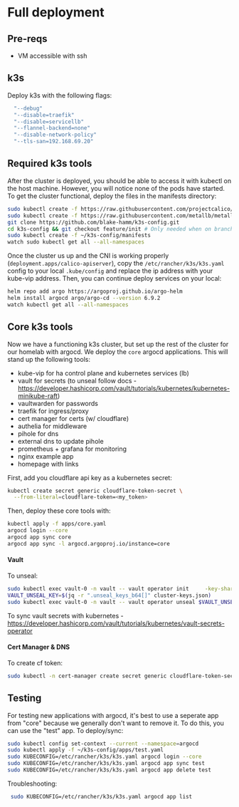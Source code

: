 # Full deployment

## Pre-reqs
- VM accessible with ssh

## k3s
Deploy k3s with the following flags:
```bash
  "--debug"
  "--disable=traefik"
  "--disable=servicellb"
  "--flannel-backend=none"
  "--disable-network-policy"
  "--tls-san=192.168.69.20"
```

## Required k3s tools
After the cluster is deployed, you should be able to access it with kubectl on the host machine. However, you will notice none of the pods have started. To get the cluster functional, deploy the files in the manifests directory:
```bash
sudo kubectl create -f https://raw.githubusercontent.com/projectcalico/calico/v3.28.0/manifests/tigera-operator.yaml
sudo kubectl create -f https://raw.githubusercontent.com/metallb/metallb/v0.14.5/config/manifests/metallb-native.yaml
git clone https://github.com/blake-hamm/k3s-config.git
cd k3s-config && git checkout feature/init # Only needed when on branch
sudo kubectl create -f ~/k3s-config/manifests
watch sudo kubectl get all --all-namespaces
```


Once the cluster us up and the CNI is working properly (`deployment.apps/calico-apiserver`), copy the `/etc/rancher/k3s/k3s.yaml` config to your local `.kube/config` and replace the ip address with your kube-vip address. Then, you can continue deploy services on your local:
```bash
helm repo add argo https://argoproj.github.io/argo-helm
helm install argocd argo/argo-cd --version 6.9.2
watch kubectl get all --all-namespaces
```

## Core k3s tools
Now we have a functioning k3s cluster, but set up the rest of the cluster for our homelab with argocd. We deploy the `core` argocd applications. This will stand up the following tools:
 - kube-vip for ha control plane and kubernetes services (lb)
 - vault for secrets (to unseal follow docs - https://developer.hashicorp.com/vault/tutorials/kubernetes/kubernetes-minikube-raft)
 - vaultwarden for passwords
 - traefik for ingress/proxy
 - cert manager for certs (w/ cloudflare)
 - authelia for middleware
 - pihole for dns
 - external dns to update pihole
 - prometheus + grafana for monitoring
 - nginx example app
 - homepage with links

First, add you cloudflare api key as a kubernetes secret:
```bash
kubectl create secret generic cloudflare-token-secret \
  --from-literal=cloudflare-token=<my_token>
```

 Then, deploy these core tools with:
 ```bash
kubectl apply -f apps/core.yaml
argocd login --core
argocd app sync core
argocd app sync -l argocd.argoproj.io/instance=core
 ```

#### Vault
To unseal:
```bash
sudo kubectl exec vault-0 -n vault -- vault operator init     -key-shares=1     -key-threshold=1     -format=json > cluster-keys.json
VAULT_UNSEAL_KEY=$(jq -r ".unseal_keys_b64[]" cluster-keys.json)
sudo kubectl exec vault-0 -n vault -- vault operator unseal $VAULT_UNSEAL_KEY
```

To sync vault secrets with kubernetes - https://developer.hashicorp.com/vault/tutorials/kubernetes/vault-secrets-operator

#### Cert Manager & DNS
To create cf token:
```bash
sudo kubectl -n cert-manager create secret generic cloudflare-token-secret --from-literal=cloudflare-token=<token>
```

## Testing
For testing new applications with argocd, it's best to use a seperate app from "core" because we generally don't want to remove it. To do this, you can use the "test" app. To deploy/sync:
 ```bash
 sudo kubectl config set-context --current --namespace=argocd
 sudo kubectl apply -f ~/k3s-config/apps/test.yaml
 sudo KUBECONFIG=/etc/rancher/k3s/k3s.yaml argocd login --core
 sudo KUBECONFIG=/etc/rancher/k3s/k3s.yaml argocd app sync test
 sudo KUBECONFIG=/etc/rancher/k3s/k3s.yaml argocd app delete test
 ```

Troubleshooting:
```bash
 sudo KUBECONFIG=/etc/rancher/k3s/k3s.yaml argocd app list
```

